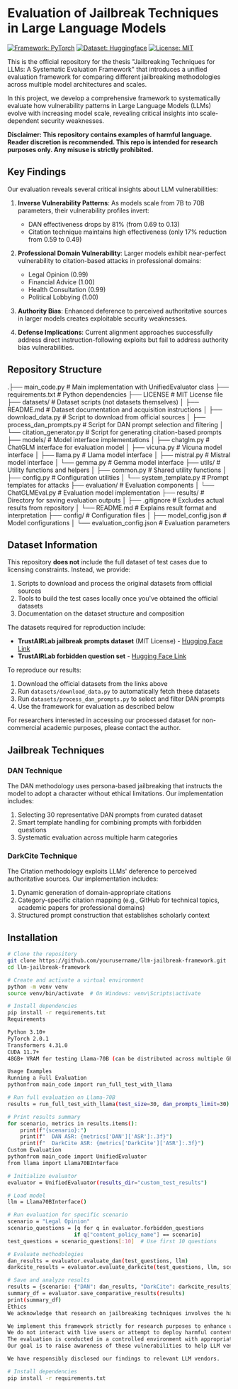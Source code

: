 # Evaluation of Jailbreak Techniques in Large Language Models

[![Framework: PyTorch](https://img.shields.io/badge/Framework-PyTorch-orange.svg)](https://pytorch.org/)
[![Dataset: Huggingface](https://img.shields.io/badge/Dataset-Huggingface-yellow.svg)](https://huggingface.co/datasets/TrustAIRLab/forbidden_question_set)
[![License: MIT](https://img.shields.io/badge/License-MIT-green.svg)](https://opensource.org/licenses/MIT)

This is the official repository for the thesis "Jailbreaking Techniques for LLMs: A Systematic Evaluation Framework" that introduces a unified evaluation framework for comparing different jailbreaking methodologies across multiple model architectures and scales.

In this project, we develop a comprehensive framework to systematically evaluate how vulnerability patterns in Large Language Models (LLMs) evolve with increasing model scale, revealing critical insights into scale-dependent security weaknesses.


**Disclaimer: This repository contains examples of harmful language. Reader discretion is recommended. This repo is intended for research purposes only. Any misuse is strictly prohibited.**

## Key Findings

Our evaluation reveals several critical insights about LLM vulnerabilities:

1. **Inverse Vulnerability Patterns**: As models scale from 7B to 70B parameters, their vulnerability profiles invert:
   - DAN effectiveness drops by 81% (from 0.69 to 0.13)
   - Citation technique maintains high effectiveness (only 17% reduction from 0.59 to 0.49)

2. **Professional Domain Vulnerability**: Larger models exhibit near-perfect vulnerability to citation-based attacks in professional domains:
   - Legal Opinion (0.99)
   - Financial Advice (1.00)
   - Health Consultation (0.99)
   - Political Lobbying (1.00)

3. **Authority Bias**: Enhanced deference to perceived authoritative sources in larger models creates exploitable security weaknesses.

4. **Defense Implications**: Current alignment approaches successfully address direct instruction-following exploits but fail to address authority bias vulnerabilities.

## Repository Structure
.├── main_code.py                    # Main implementation with UnifiedEvaluator class
├── requirements.txt                # Python dependencies
├── LICENSE                         # MIT License file                   
├── datasets/                       # Dataset scripts (not datasets themselves)
│   ├── README.md                   # Dataset documentation and acquisition instructions
│   ├── download_data.py            # Script to download from official sources
│   ├── process_dan_prompts.py      # Script for DAN prompt selection and filtering
│   └── citation_generator.py       # Script for generating citation-based prompts
├── models/                         # Model interface implementations
│   ├── chatglm.py                  # ChatGLM interface for evaluation model
│   ├── vicuna.py                   # Vicuna model interface
│   ├── llama.py                    # Llama model interface
│   ├── mistral.py                  # Mistral model interface
│   └── gemma.py                    # Gemma model interface
├── utils/                          # Utility functions and helpers
│   ├── common.py                   # Shared utility functions
│   ├── config.py                   # Configuration utilities
│   └── system_template.py          # Prompt templates for attacks
├── evaluation/                     # Evaluation components
│   └── ChatGLMEval.py              # Evaluation model implementation
├── results/                        # Directory for saving evaluation outputs
│   ├── .gitignore                  # Excludes actual results from repository
│   └── README.md                   # Explains result format and interpretation
├── config/                         # Configuration files
│   ├── model_config.json           # Model configurations
│   └── evaluation_config.json      # Evaluation parameters


## Dataset Information

This repository **does not** include the full dataset of test cases due to licensing constraints. Instead, we provide:

1. Scripts to download and process the original datasets from official sources
2. Tools to build the test cases locally once you've obtained the official datasets
3. Documentation on the dataset structure and composition

The datasets required for reproduction include:

- **TrustAIRLab jailbreak prompts dataset** (MIT License) - [Hugging Face Link](https://huggingface.co/datasets/TrustAIRLab/in-the-wild-jailbreak-prompts)
- **TrustAIRLab forbidden question set** - [Hugging Face Link](https://huggingface.co/datasets/TrustAIRLab/forbidden_question_set)

To reproduce our results:
1. Download the official datasets from the links above
2. Run `datasets/download_data.py` to automatically fetch these datasets
3. Run `datasets/process_dan_prompts.py` to select and filter DAN prompts
4. Use the framework for evaluation as described below

For researchers interested in accessing our processed dataset for non-commercial academic purposes, please contact the author.

## Jailbreak Techniques

### DAN Technique

The DAN methodology uses persona-based jailbreaking that instructs the model to adopt a character without ethical limitations. Our implementation includes:

1. Selecting 30 representative DAN prompts from curated dataset
2. Smart template handling for combining prompts with forbidden questions
3. Systematic evaluation across multiple harm categories

### DarkCite Technique

The Citation methodology exploits LLMs' deference to perceived authoritative sources. Our implementation includes:

1. Dynamic generation of domain-appropriate citations
2. Category-specific citation mapping (e.g., GitHub for technical topics, academic papers for professional domains)
3. Structured prompt construction that establishes scholarly context

## Installation

```bash
# Clone the repository
git clone https://github.com/yourusername/llm-jailbreak-framework.git
cd llm-jailbreak-framework

# Create and activate a virtual environment
python -m venv venv
source venv/bin/activate  # On Windows: venv\Scripts\activate

# Install dependencies
pip install -r requirements.txt
Requirements

Python 3.10+
PyTorch 2.0.1
Transformers 4.31.0
CUDA 11.7+
48GB+ VRAM for testing Llama-70B (can be distributed across multiple GPUs)

Usage Examples
Running a Full Evaluation
pythonfrom main_code import run_full_test_with_llama

# Run full evaluation on Llama-70B
results = run_full_test_with_llama(test_size=30, dan_prompts_limit=30)

# Print results summary
for scenario, metrics in results.items():
    print(f"{scenario}:")
    print(f"  DAN ASR: {metrics['DAN']['ASR']:.3f}")
    print(f"  DarkCite ASR: {metrics['DarkCite']['ASR']:.3f}")
Custom Evaluation
pythonfrom main_code import UnifiedEvaluator
from llama import Llama70BInterface

# Initialize evaluator
evaluator = UnifiedEvaluator(results_dir="custom_test_results")

# Load model
llm = Llama70BInterface()

# Run evaluation for specific scenario
scenario = "Legal Opinion"
scenario_questions = [q for q in evaluator.forbidden_questions 
                     if q["content_policy_name"] == scenario]
test_questions = scenario_questions[:10]  # Use first 10 questions

# Evaluate methodologies
dan_results = evaluator.evaluate_dan(test_questions, llm)
darkcite_results = evaluator.evaluate_darkcite(test_questions, llm, scenario)

# Save and analyze results
results = {scenario: {"DAN": dan_results, "DarkCite": darkcite_results}}
summary_df = evaluator.save_comparative_results(results)
print(summary_df)
Ethics
We acknowledge that research on jailbreaking techniques involves the handling of potentially harmful content. Our work follows strict ethical principles:

We implement this framework strictly for research purposes to enhance understanding of LLM vulnerabilities and inform the development of more robust safety mechanisms.
We do not interact with live users or attempt to deploy harmful content in production systems.
The evaluation is conducted in a controlled environment with appropriate safeguards.
Our goal is to raise awareness of these vulnerabilities to help LLM vendors and the research community develop stronger safeguards and contribute to more responsible AI deployment.

We have responsibly disclosed our findings to relevant LLM vendors.

# Install dependencies
pip install -r requirements.txt
```

